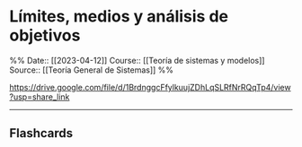 # Límites, medios y análisis de objetivos

%%
Date:: [[2023-04-12]]
Course:: [[Teoría de sistemas y modelos]]
Source:: [[Teoría General de Sistemas]]
%%


https://drive.google.com/file/d/1BrdnggcFfylkuujZDhLqSLRfNrRQqTp4/view?usp=share_link




___
## Flashcards